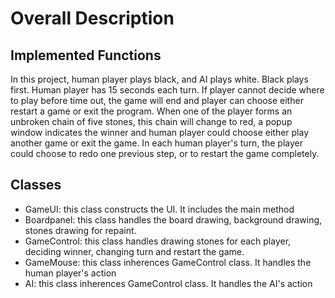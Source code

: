 # Overall Description

## Implemented Functions

In this project, human player plays black, and AI plays white. Black plays first. Human player has 15 seconds each turn. If player cannot decide where to play before time out, the game will end and player can choose either restart a game or exit the program. When one of the player forms an unbroken chain of five stones, this chain will change to red, a popup window indicates the winner and human player could choose either play another game or exit the game. In each human player's turn, the player could choose to redo one previous step, or to restart the game completely.

## Classes

* GameUI: this class constructs the UI. It includes the main method
* Boardpanel: this class handles the board drawing, background drawing, stones drawing for repaint.
* GameControl: this class handles drawing stones for each player, deciding winner, changing turn and restart the game.
* GameMouse: this class inherences GameControl class. It handles the human player's action
* AI: this class inherences GameControl class. It handles the AI's action

